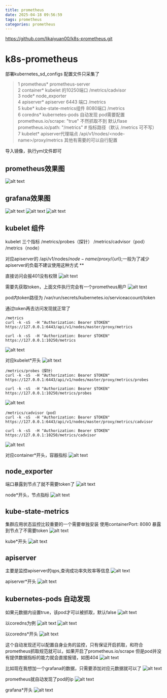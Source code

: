 ```yaml
---
title: prometheus
date: 2025-04-18 09:56:59
tags: prometheus
categories: prometheus
---
```

https://github.com/likaiyuan00/k8s-prometheus.git

# k8s-prometheus
部署kubernetes_sd_configs
配置文件只采集了
> 1 prometheus*  prometheus-server<br> 
> 2 container*   kubelet 的10250端口  /metrics/cadvisor<br>
> 3 node*    node_exporter<br>
> 4 apiserver*  apiserver 6443 端口 /metrics<br>
> 5 kube*  kube-state-metrics组件 8080端口 /metrics<br>
> 6 coredns*  kubernetes-pods 自动发现 pod需要配置 prometheus.io/scrape: "true" 不然抓取不到 默认flase<br>
> prometheus.io/path: "/metrics"   # 指标路径（默认 /metrics 可不写）<br>
> 7 kubelet*  apiserver代理端点 /api/v1/nodes/\<node-name\>/proxy/metrics
其他有需要的可以自行配置


导入镜像，执行yml文件即可

## prometheus效果图
![alt text](image-2.png)


## grafana效果图
![alt text](image-3.png)
![alt text](image-4.png)
![alt text](image-5.png)




## kubelet 组件
 kubelet 三个指标 /metrics/probes（探针） /metrics/cadvisor（pod） /metrics（node）

对应apiserver的 /api/v1/nodes/${node-name}/proxy/${url};一般为了减少apiserver的负载不建议使用这种方式 **

直接访问会报401没有权限
![alt text](image-6.png)


需要先获取token，上面文件执行完会有一个prometheus用户
![alt text](image-7.png)



pod内token路径为 /var/run/secrets/kubernetes.io/serviceaccount/token

通过token再去访问发现就正常了

```
/metrics
curl -k -sS  -H "Authorization: Bearer $TOKEN"  https://127.0.0.1:6443/api/v1/nodes/master/proxy/metrics

curl -k -sS  -H "Authorization: Bearer $TOKEN"  https://127.0.0.1:10250/metrics
```
![alt text](image-8.png)



对应kubelet*开头
![alt text](image-9.png)


```
/metrics/probes（探针）
curl -k -sS  -H "Authorization: Bearer $TOKEN"  https://127.0.0.1:6443/api/v1/nodes/master/proxy/metrics/probes

curl -k -sS  -H "Authorization: Bearer $TOKEN"  https://127.0.0.1:10250/metrics/probes
```
![alt text](image-10.png)

```
/metrics/cadvisor（pod）
curl -k -sS  -H "Authorization: Bearer $TOKEN"  https://127.0.0.1:6443/api/v1/nodes/master/proxy/metrics/cadvisor

curl -k -sS  -H "Authorization: Bearer $TOKEN"  https://127.0.0.1:10250/metrics/cadvisor
```
![alt text](image-11.png)




对应container*开头，容器指标
![alt text](image-12.png)


## node_exporter  
端口暴露到节点了就不需要token了
![alt text](image-13.png)


node*开头，节点指标
![alt text](image-14.png)



## kube-state-metrics
集群应用状态监控比较重要的一个需要单独安装
使用containerPort: 8080 暴露到节点了不需要token
![alt text](image-15.png)




kube*开头
![alt text](image-16.png)


## apiserver 
主要是监控apiserver的qps,查询成功率失败率等信息
![alt text](image-17.png)


apiserver*开头
![alt text](image-18.png)


## kubernetes-pods 自动发现
如果元数据内设置true，该pod才可以被抓取，默认false
![alt text](image-19.png)



以coredns为例
![alt text](image-20.png)
![alt text](image-21.png)





以coredns*开头
![alt text](image-22.png)


这个自动发现还可以配置自身业务的监控，只有保证开启抓取，和符合prometheus抓取规范就可以，如果开启了prometheus.io/scrape 但是pod并没有提供数据指标的能力就会直接报错，如图404
![alt text](image-23.png)


比如现在我想加一个grafana的数据，只需要添加对应元数据就可以了
![alt text](image-24.png)


prometheus就自动发现了pod的ip
![alt text](image-1.png)


grafana*开头
![alt text](image.png)



